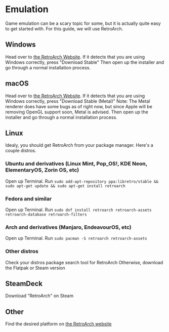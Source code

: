 # Emulation

Game emulation can be a scary topic for some, but it is actually quite easy to get started with. 
For this guide, we will use RetroArch.

## Windows
Head over to [the RetroArch Website](https://www.retroarch.com/index.php?page=platforms).
If it detects that you are using Windows correctly, press "Download Stable"
Then open up the installer and go through a normal installation process. 

## macOS
Head over to [the RetroArch Website](https://www.retroarch.com/index.php?page=platforms).
If it detects that you are using Windows correctly, press "Download Stable (Metal)"
Note: The Metal renderer does have some bugs as of right now, but since Apple will be removing OpenGL support soon, Metal is advised. 
Then open up the installer and go through a normal installation process.

## Linux
Idealy, you should get RetroArch from your package manager. Here's a couple distros.

### Ubuntu and derivatives (Linux Mint, Pop_OS!, KDE Neon, ElementaryOS, Zorin OS, etc)
Open up Terminal.
Run `sudo add-apt-repository ppa:libretro/stable && sudo apt-get update && sudo apt-get install retroarch`

### Fedora and similar
Open up Terminal.
Run `sudo dnf install retroarch retroarch-assets retroarch-database retroarch-filters`

### Arch and derivatives (Manjaro, EndeavourOS, etc)
Open up Terminal. 
Run `sudo pacman -S retroarch retroarch-assets`

### Other distros
Check your distros package search tool for RetroArch
Otherwise, download the Flatpak or Steam version

## SteamDeck
Download "RetroArch" on Steam

## Other
Find the desired platform on [the RetroArch website](https://www.retroarch.com/index.php?page=platforms)
